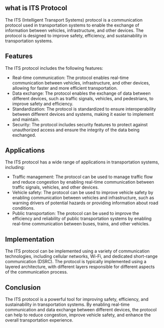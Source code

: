 ## what is ITS  Protocol
The ITS (Intelligent Transport Systems) protocol is a communication protocol used in 
transportation systems to enable the exchange of information between vehicles, infrastructure, and other devices. 
The protocol is designed to improve safety, efficiency, and sustainability in transportation systems.
## Features
The ITS protocol includes the following features:

- Real-time communication: The protocol enables real-time communication between vehicles, infrastructure, and other devices, allowing for faster and more efficient transportation.
- Data exchange: The protocol enables the exchange of data between different devices, such as traffic signals, vehicles, and pedestrians, to improve safety and efficiency.
- Standardization: The protocol is standardized to ensure interoperability between different devices and systems, making it easier to implement and maintain.
- Security: The protocol includes security features to protect against unauthorized access and ensure the integrity of the data being exchanged.

## Applications
The ITS protocol has a wide range of applications in transportation systems, including:

- Traffic management: The protocol can be used to manage traffic flow and reduce congestion by enabling real-time communication between traffic signals, vehicles, and other devices.
- Vehicle safety: The protocol can be used to improve vehicle safety by enabling communication between vehicles and infrastructure, such as warning drivers of potential hazards or providing information about road conditions.
- Public transportation: The protocol can be used to improve the efficiency and reliability of public transportation systems by enabling real-time communication between buses, trains, and other vehicles.

## Implementation
The ITS protocol can be implemented using a variety of communication technologies, including cellular networks, Wi-Fi, and dedicated short-range communication (DSRC). The protocol is typically implemented using a layered architecture, with different layers responsible for different aspects of the communication process.

## Conclusion
The ITS protocol is a powerful tool for improving safety, efficiency, and sustainability in transportation systems. By enabling real-time communication and data exchange between different devices, the protocol can help to reduce congestion, improve vehicle safety, and enhance the overall transportation experience.